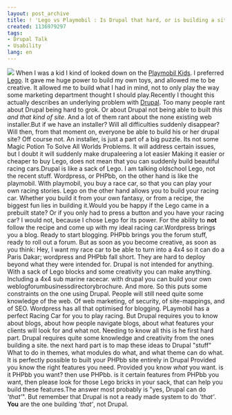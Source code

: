 ```yaml
---
layout: post_archive
title: ! 'Lego vs Playmobil : Is Drupal that hard, or is building a site hard?'
created: 1136979297
tags:
- Drupal Talk
- Usability
lang: en
---
```

![](http://www.webschuur.com/sites/webschuur.com/files/Legobitar.jpg) When I was a kid I kind of looked down on the [Playmobil Kids](http://www.playmobil.com/index.html). I preferred [Lego](http://www.lego.com:80/eng/create/productPage.aspx?family=creator). It gave me huge power to build my own toys, and allowed me to be creative. It allowed me to build what I had in mind, not to only play the way some marketing department thought I should play.Recently I thought this actually describes an underlying problem with [Drupal](http://drupal.org). Too many people rant about Drupal being hard to grok. Or about Drupal not being able to built _this and that kind of site_. And a lot of them rant about the none existing web installer.But if we have an installer? Will all difficulties suddenly disappear? Will then, from that moment on, everyone be able to build his or her drupal site? Off course not. An installer, is just a part of a big puzzle. Its not some Magic Potion To Solve All Worlds Problems. It will address certain issues, but I doubt it will suddenly make drupaleering a lot easier Making it easier or cheaper to buy Lego, does not mean that you can suddenly build beautiful racing cars.Drupal is like a sack of Lego. I am talking oldschool Lego, not the recent stuff. Wordpress, or PHPbb, on the other hand is like the playmobil. With playmobil, you buy a race car, so that you can play your own racing stories. Lego on the other hand allows you to build your racing car. Whether you build it from your own fantasy, or from a recipe, the biggest fun lies in building it.Would you be happy if the Lego came in a prebuilt state? Or if you only had to press a button and you have your racing car? I would not, because I chose Lego for its power. For the ability to **not** follow the recipe and come up with my ideal racing car.<!--break-->Wordpress brings you a blog. Ready to start blogging. PHPbb brings you the forum stuff, ready to roll out a forum. But as soon as you become creative, as soon as you think: Hey, I want my race car to be able to turn into a 4x4 so it can do a Paris Dakar; wordpress and PHPbb fall short. They are hard to deploy beyond what they were intended for. Drupal is not intended for anything. With a sack of Lego blocks and some creativity you can make anything. Including a 4x4 sub marine racecar. with drupal you can build your own weblogforumbusinessdirectorybrochure. And more. So this puts some constraints on the one using Drupal. People will still need quite some knowledge of the web. Of web marketing, of security, of site-mappings, and of SEO. Wordpress has all that optimised for blogging. PLaymobil has a perfect Racing Car for you to play racing. But Drupal requires you to know about blogs, about how people navigate blogs, about what features your clients will look for and what not. Needing to know all this is he first hard part. Drupal requires quite some knowledge and creativity from the ones building a site. the next hard part is to map these ideas to Drupal "stuff" What to do in themes, what modules do what, and what theme can do what. It is perfectly possible to built your PHPbb site entirely in Drupal Provided you know the right features you need. Provided you know *what* you want. is it PHPbb you want? then use PHPbb. is it certain features from PHPbb you want, then please look for those Lego bricks in your sack, that can help you build these features.The answer most probably is "yes, Drupal can do _'that'_". But remember that Drupal is not a ready made system to do _'that'_. **You** are the one building _'that'_, not Drupal.
